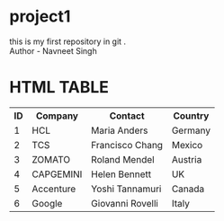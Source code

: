 # project1
this is my first repository in git .
<br>
Author - Navneet Singh 

<h1> HTML TABLE  </h1>
<table>
  <tr>
    <th>ID</th>
    <th>Company</th>
    <th>Contact</th>
    <th>Country</th>
  </tr>
  <tr>
    <td>1</td>
    <td>HCL</td>
    <td>Maria Anders</td>
    <td>Germany</td>
  </tr>
  <tr>
    <td>2</td>
    <td>TCS</td>
    <td>Francisco Chang</td>
    <td>Mexico</td>
  </tr>
  <tr>
    <td>3</td>
    <td>ZOMATO</td>
    <td>Roland Mendel</td>
    <td>Austria</td>
  </tr>
  <tr>
    <td>4</td>
    <td>CAPGEMINI</td>
    <td>Helen Bennett</td>
    <td>UK</td>
  </tr>
  <tr>
    <td>5</td>
    <td>Accenture</td>
    <td>Yoshi Tannamuri</td>
    <td>Canada</td>
  </tr>
  <tr>
    <td>6</td>
    <td>Google</td>
    <td>Giovanni Rovelli</td>
    <td>Italy</td>
  </tr>
</table>
